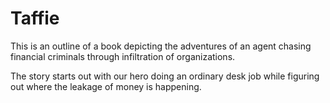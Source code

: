 # Taffie
This is an outline of a book depicting the adventures of an agent chasing financial criminals through infiltration of organizations.

The story starts out with our hero doing an ordinary desk job while figuring out where the leakage of money is happening.
